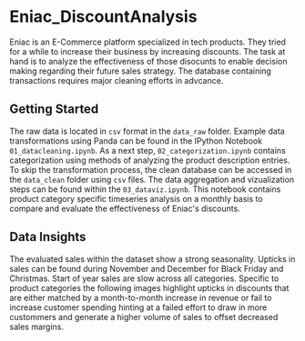 # Eniac_DiscountAnalysis
Eniac is an E-Commerce platform specialized in tech products. They tried for a while to increase their business by increasing discounts. The task at hand is to analyze the effectiveness of those disocunts to enable decision making regarding their future sales strategy. The database containing transactions requires major cleaning efforts in advcance. 

## Getting Started
The raw data is located in `csv` format in the `data_raw` folder. Example data transformations using Panda can be found in the IPython Notebook `01_datacleaning.ipynb`. As a next step, `02_categorization.ipynb` contains categorization using methods of analyzing the product description entries. To skip the transformation process, the clean database can be accessed in the `data_clean` folder using `csv` files. The data aggregation and vizualization steps can be found within the `03_dataviz.ipynb`. This notebook contains product category specific timeseries analysis on a monthly basis to compare and evaluate the effectiveness of Eniac's discounts. 

## Data Insights
The evaluated sales within the dataset show a strong seasonality. Upticks in sales can be found during November and December for Black Friday and Christmas. Start of year sales are slow across all categories. Specific to product categories the following images highlight upticks in discounts that are either matched by a month-to-month increase in revenue or fail to increase customer spending hinting at a failed effort to draw in more custommers and generate a higher volume of sales to offset decreased sales margins. 
